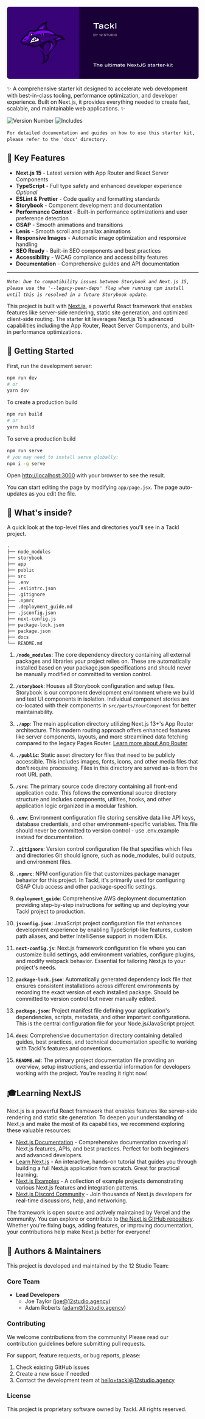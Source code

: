 ![Tackl 3 Banner](/src/images/readme-banner.png)

✨ A comprehensive starter kit designed to accelerate web development with best-in-class tooling, performance optimization, and developer experience. Built on Next.js, it provides everything needed to create fast, scalable, and maintainable web applications. ✨

![Version Number](https://img.shields.io/badge/Version-3.0-8000FF)
![Includes](https://img.shields.io/badge/Includes-GSAP_+_Lenis_-8000FF)

`For detailed documentation and guides on how to use this starter kit, please refer to the 'docs' directory.`

## 🎯 Key Features

- **Next.js 15** - Latest version with App Router and React Server Components
- **TypeScript** - Full type safety and enhanced developer experience _Optional_
- **ESLint & Prettier** - Code quality and formatting standards
- **Storybook** - Component development and documentation
- **Performance Context** - Built-in performance optimizations and user preference detection
- **GSAP** - Smooth animations and transitions
- **Lenis** - Smooth scroll and parallax animations
- **Responsive Images** - Automatic image optimization and responsive handling
- **SEO Ready** - Built-in SEO components and best practices
- **Accessibility** - WCAG compliance and accessibility features
- **Documentation** - Comprehensive guides and API documentation

---

_`Note: Due to compatibility issues between Storybook and Next.js 15, please use the '--legacy-peer-deps' flag when running npm install until this is resolved in a future Storybook update.`_

This project is built with [Next.js](https://nextjs.org/), a powerful React framework that enables features like server-side rendering, static site generation, and optimized client-side routing. The starter kit leverages Next.js 15's advanced capabilities including the App Router, React Server Components, and built-in performance optimizations.

## 🚀 Getting Started

First, run the development server:

```bash
npm run dev
# or
yarn dev
```

To create a production build

```bash
npm run build
# or
yarn build
```

To serve a production build

```bash
npm run serve
# you may need to install serve globally:
npm i -g serve
```

Open [http://localhost:3000](http://localhost:3000) with your browser to see the result.

You can start editing the page by modifying `app/page.jsx`. The page auto-updates as you edit the file.

## 🧐 What's inside?

A quick look at the top-level files and directories you'll see in a Tackl project.

    .
    ├── node_modules
    ├── storybook
    ├── app
    ├── public
    ├── src
    ├── .env
    ├── .eslintrc.json
    ├── .gitignore
    ├── .npmrc
    ├── .deployment_guide.md
    ├── .jsconfig.json
    ├── next-config.js
    ├── package-lock.json
    ├── package.json
    ├── docs
    └── README.md

1.  **`/node_modules`**: The core dependency directory containing all external packages and libraries your project relies on. These are automatically installed based on your package.json specifications and should never be manually modified or committed to version control.

2.  **`/storybook`**: Houses all Storybook configuration and setup files. Storybook is our component development environment where we build and test UI components in isolation. Individual component stories are co-located with their components in `src/parts/YourComponent` for better maintainability.

3.  **`./app`**: The main application directory utilizing Next.js 13+'s App Router architecture. This modern routing approach offers enhanced features like server components, layouts, and more streamlined data fetching compared to the legacy Pages Router. [Learn more about App Router](https://nextjs.org/docs/app)

4.  **`./public`**: Static asset directory for files that need to be publicly accessible. This includes images, fonts, icons, and other media files that don't require processing. Files in this directory are served as-is from the root URL path.

5.  **`/src`**: The primary source code directory containing all front-end application code. This follows the conventional source directory structure and includes components, utilities, hooks, and other application logic organized in a modular fashion.

6.  **`.env`**: Environment configuration file storing sensitive data like API keys, database credentials, and other environment-specific variables. This file should never be committed to version control - use .env.example instead for documentation.

7.  **`.gitignore`**: Version control configuration file that specifies which files and directories Git should ignore, such as node_modules, build outputs, and environment files.

8.  **`.npmrc`**: NPM configuration file that customizes package manager behavior for this project. In Tackl, it's primarily used for configuring GSAP Club access and other package-specific settings.

9.  **`deployment_guide`**: Comprehensive AWS deployment documentation providing step-by-step instructions for setting up and deploying your Tackl project to production.

10. **`jsconfig.json`**: JavaScript project configuration file that enhances development experience by enabling TypeScript-like features, custom path aliases, and better IntelliSense support in modern IDEs.

11. **`next-config.js`**: Next.js framework configuration file where you can customize build settings, add environment variables, configure plugins, and modify webpack behavior. Essential for tailoring Next.js to your project's needs.

12. **`package-lock.json`**: Automatically generated dependency lock file that ensures consistent installations across different environments by recording the exact version of each installed package. Should be committed to version control but never manually edited.

13. **`package.json`**: Project manifest file defining your application's dependencies, scripts, metadata, and other important configurations. This is the central configuration file for your Node.js/JavaScript project.

14. **`docs`**: Comprehensive documentation directory containing detailed guides, best practices, and technical documentation specific to working with Tackl's features and conventions.

15. **`README.md`**: The primary project documentation file providing an overview, setup instructions, and essential information for developers working with the project. You're reading it right now!

## 🎓Learning NextJS

Next.js is a powerful React framework that enables features like server-side rendering and static site generation. To deepen your understanding of Next.js and make the most of its capabilities, we recommend exploring these valuable resources:

- [Next.js Documentation](https://nextjs.org/docs) - Comprehensive documentation covering all Next.js features, APIs, and best practices. Perfect for both beginners and advanced developers.
- [Learn Next.js](https://nextjs.org/learn) - An interactive, hands-on tutorial that guides you through building a full Next.js application from scratch. Great for practical learning.
- [Next.js Examples](https://github.com/vercel/next.js/tree/canary/examples) - A collection of example projects demonstrating various Next.js features and integration patterns.
- [Next.js Discord Community](https://discord.com/invite/bUG2bvbtHy) - Join thousands of Next.js developers for real-time discussions, help, and networking.

The framework is open source and actively maintained by Vercel and the community. You can explore or contribute to [the Next.js GitHub repository](https://github.com/vercel/next.js/). Whether you're fixing bugs, adding features, or improving documentation, your contributions help make Next.js better for everyone!

## 👥 Authors & Maintainers

This project is developed and maintained by the 12 Studio Team:

### Core Team

- **Lead Developers**
  - Joe Taylor (joe@12studio.agency)
  - Adam Roberts (adam@12studio.agency)

### Contributing

We welcome contributions from the community! Please read our contribution guidelines before submitting pull requests.

For support, feature requests, or bug reports, please:

1. Check existing GitHub issues
2. Create a new issue if needed
3. Contact the development team at hello+tackl@12studio.agency

### License

This project is proprietary software owned by Tackl. All rights reserved.
